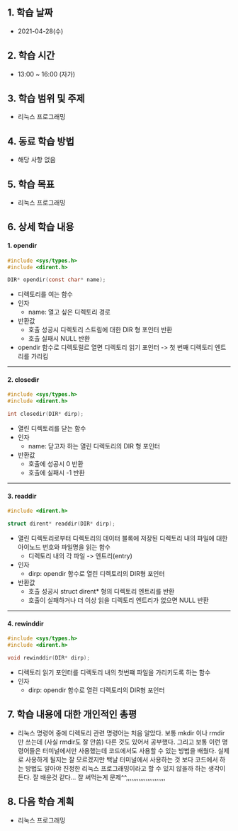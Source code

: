 

## 1. 학습 날짜

* 2021-04-28(수)



## 2. 학습 시간

* 13:00 ~ 16:00 (자가)



## 3. 학습 범위 및 주제

* 리눅스 프로그래밍



## 4. 동료 학습 방법

* 해당 사항 없음



## 5. 학습 목표

* 리눅스 프로그래밍



## 6. 상세 학습 내용

#### 1. opendir

```c
#include <sys/types.h>
#include <dirent.h>

DIR* opendir(const char* name);
```

* 디렉토리를 여는 함수
* 인자
  * name: 열고 싶은 디렉토리 경로
* 반환값
  * 호출 성공시 디렉토리 스트림에 대한 DIR 형 포인터 반환
  * 호출 실패시 NULL 반환
* opendir 함수로 디렉토릴르 열면 디렉토리 읽기 포인터 -> 첫 번째 디렉토리 엔트리를 가리킴



<hr>

#### 2. closedir

```c
#include <sys/types.h>
#include <dirent.h>

int closedir(DIR* dirp);
```

* 열린 디렉토리를 닫는 함수
* 인자
  * name: 닫고자 하는 열린 디렉토리의 DIR 형 포인터
* 반환값
  * 호출에 성공시 0 반환
  * 호출에 실패시 -1 반환



<hr>

#### 3. readdir

```c
#include <dirent.h>

struct dirent* readdir(DIR* dirp);
```

* 열린 디렉토리로부터 디렉토리의 데이터 블록에 저장된 디렉토리 내의 파일에 대한 아이노드 번호와 파일명을 읽는 함수
  * 디렉토리 내의 각 파일 -> 엔트리(entry)
* 인자
  * dirp: opendir 함수로 열린 디렉토리의 DIR형 포인터
* 반환값
  * 호출 성공시 struct dirent* 형의 디렉토리 엔트리를 반환
  * 호출이 실패하거나 더 이상 읽을 디렉토리 엔트리가 없으면 NULL 반환



<hr>

#### 4. rewinddir

```c
#include <sys/types.h>
#include <dirent.h>

void rewinddir(DIR* dirp);
```

* 디렉토리 읽기 포인터를 디렉토리 내의 첫번쨰 파일을 가리키도록 하는 함수
* 인자
  * dirp: opendir 함수로 열린 디렉토리의 DIR형 포인터





## 7. 학습 내용에 대한 개인적인 총평

* 리눅스 명령어 중에 디렉토리 관련 명령어는 처음 알았다. 보통 mkdir 이나 rmdir 만 쓰는데 (사실 rmdir도 잘 안씀) 다른 것도 있어서 공부했다. 그리고 보통 이런 명령어들은 터미널에서만 사용했는데 코드에서도 사용할 수 있는 방법을 배웠다. 실제로 사용하게 될지는 잘 모르겠지만 백날 터미널에서 사용하는 것 보다 코드에서 하는 방법도 알아야 진정한 리눅스 프로그래밍이라고 할 수 있지 않을까 하는 생각이 든다. 잘 배운것 같다... 잘 써먹는게 문제^^,,,,,,,,,,,,,,,,,,,,,,



## 8. 다음 학습 계획

* 리눅스 프로그래밍

